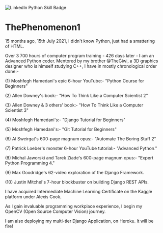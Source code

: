 ![LinkedIn Python Skill Badge](https://user-images.githubusercontent.com/96743401/154258965-dc261437-a916-442b-aed4-0d6ea3e095c8.png)
# ThePhenomenon1

15 months ago, 15th July 2021, I didn't know Python, just had a smattering of HTML.

Over 3 700 hours of computer program training - 426 days later - I am an Advanced Python coder.
Mentored by my brother @TheGiwi, a 3D graphics designer who is himself studying C++, I have in mostly chronological order done:-

(1) Moshfegh Hamedani's epic 6-hour YouTube:- "Python Course for Beginners"

(2) Allen Downey's book:- "How To Think Like a Computer Scientist 2"

(3) Allen Downey & 3 others' book:- "How To Think Like a Computer Scientist 3"

(4) Moshfegh Hamedani's:- "Django Tutorial for Beginners" 

(5) Moshfegh Hamedani's:- "Git Tutorial for Beginners"

(6) Al Sweirgat's 600-page magnum opus:- "Automate The Boring Stuff 2"

(7) Patrick Loeber's monster 6-hour YouTube tutorial:- "Advanced Python."

(8) Michal Jaworski and Tarek Ziade's 600-page magnum opus:- "Expert Python Programming 4."

(9) Max Goodridge's 62-video exploration of the Django Framework.

(10) Justin Mitchel's 7-hour blockbuster on building Django REST APIs.

I have acquired Intermediate Machine Learning Certificate on the Kaggle platform under Alexis Cook.

As I gain invaluable programming workplace experience, I begin my OpenCV (Open Source Computer Vision) journey.

I am also deploying my multi-tier Django Application, on Heroku. It will be fire!
